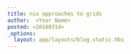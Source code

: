 ```yaml
---
title: nio approaches to grids
author:  <Your Name>
posted: <20160314>
_options:
  layout: app/layouts/blog.static.hbs
---
```

